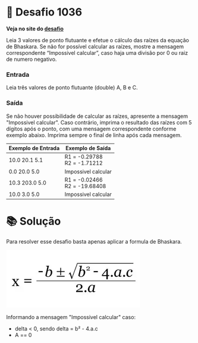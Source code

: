 # 📖 Desafio 1036

**Veja no site do [desafio](https://www.beecrowd.com.br/judge/pt/problems/view/1036)**

Leia 3 valores de ponto flutuante e efetue o cálculo das raízes da equação de Bhaskara. Se não for possível calcular as raízes, mostre a mensagem correspondente “Impossivel calcular”, caso haja uma divisão por 0 ou raiz de numero negativo.

### Entrada

Leia três valores de ponto flutuante (double) A, B e C.

### Saída

Se não houver possibilidade de calcular as raízes, apresente a mensagem "Impossivel calcular". Caso contrário, imprima o resultado das raízes com 5 dígitos após o ponto, com uma mensagem correspondente conforme exemplo abaixo. Imprima sempre o final de linha após cada mensagem.

| Exemplo de Entrada | Exemplo de Saída                |
| ------------------ | ------------------------------- |
| 10.0 20.1 5.1      | R1 = -0.29788<br>R2 = -1.71212  |
| 0.0 20.0 5.0       | Impossivel calcular             |
| 10.3 203.0 5.0     | R1 = -0.02466<br>R2 = -19.68408 |
| 10.0 3.0 5.0       | Impossivel calcular             |

# 📚 Solução

Para resolver esse desafio basta apenas aplicar a formula de Bhaskara.

![image](/img/1036.webp)

Informando a mensagem "Impossivel calcular" caso:

- delta < 0, sendo delta = b² - 4.a.c
- A == 0
